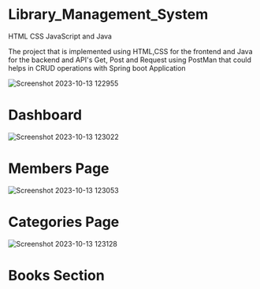 # Library_Management_System
HTML CSS JavaScript and Java

The project that is implemented using HTML,CSS for the frontend and Java for the backend and API's Get, Post and Request using PostMan that could helps in CRUD operations with Spring boot Application
 
![Screenshot 2023-10-13 122955](https://github.com/user-attachments/assets/7ca8328e-ee20-4698-878e-3005f6a3cb14)
# Dashboard
![Screenshot 2023-10-13 123022](https://github.com/user-attachments/assets/e7bde95f-28d5-4587-a3e5-6d158193efe2)
# Members Page
![Screenshot 2023-10-13 123053](https://github.com/user-attachments/assets/c63673eb-e920-45b2-8608-3aaa75bdc61b)
# Categories Page
![Screenshot 2023-10-13 123128](https://github.com/user-attachments/assets/09824ee0-79af-4fd6-87c5-523c49ee181a)
# Books Section
